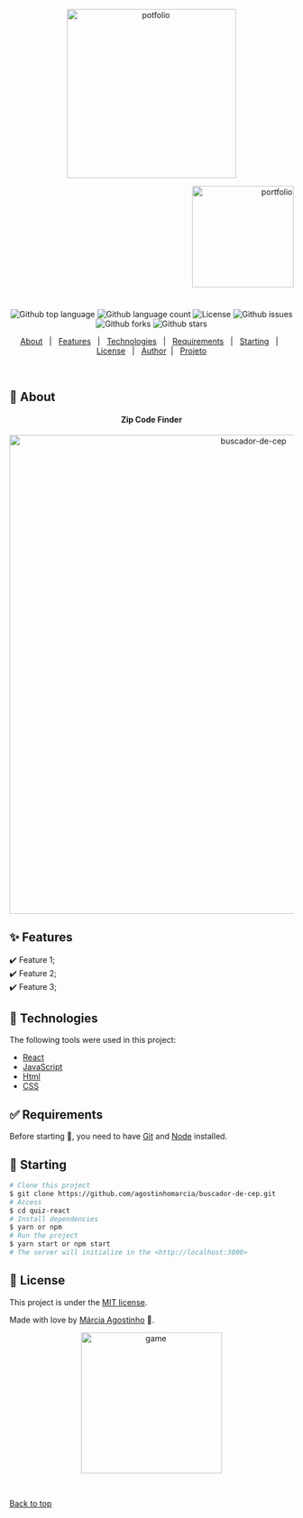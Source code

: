 

<p align="center">
   <img src="https://media.giphy.com/media/amPb3fB2mP4aSvmCEN/giphy.gif" alt="potfolio" width="300"/>
</p>

<p align="right">
   <img src="https://media.giphy.com/media/ZCBEdy8UeaubfgA4cB/giphy.gif" alt="portfolio" width="180"/>
</p>




<h1 align="center"></h1>

<p align="center">
  <img alt="Github top language" src="https://img.shields.io/github/languages/top/agostinhomarcia/buscador-de-cep?color=FF6347">

  <img alt="Github language count" src="https://img.shields.io/github/languages/count/agostinhomarcia/buscador-de-cep?color=FF6347">

  <!-- <img alt="Repository size" src="https://img.shields.io/agostinhomarcia/jogo-da-velha?color=008B8B"> -->

  <img alt="License" src="https://img.shields.io/github/license/agostinhomarcia/buscador-de-cep?color=FF6347">

   <img alt="Github issues" src="https://img.shields.io/github/issues/agostinhomarcia/buscador-de-cep?color=FF6347" /> 

   <img alt="Github forks" src="https://img.shields.io/github/forks/agostinhomarcia/buscador-de-cep?color=FF6347" /> 

   <img alt="Github stars" src="https://img.shields.io/github/stars/agostinhomarcia/buscador-de-cep?color=FF6347" /> 
</p>


<p align="center">
  <a href="#dart-about">About</a> &#xa0; | &#xa0; 
  <a href="#sparkles-features">Features</a> &#xa0; | &#xa0;
  <a href="#rocket-technologies">Technologies</a> &#xa0; | &#xa0;
  <a href="#white_check_mark-requirements">Requirements</a> &#xa0; | &#xa0;
  <a href="#checkered_flag-starting">Starting</a> &#xa0; | &#xa0;
  <a href="#memo-license">License</a> &#xa0; | &#xa0;
  <a href="https://github.com/agostinhomarcia" target="_blank">Author</a>&#xa0; | &#xa0
  <a href="https://buscador-cep-peach.vercel.app/" target="_blank" rel="noopener noreferrer">Projeto</a>
</p>

<br>

## :dart: About ##


<h4 align="center"> Zip Code Finder </h4>

<p align="center">
   <img src="https://media.giphy.com/media/6ump3tmyJFONZnz5eM/giphy.gif" alt="buscador-de-cep" width="850"/>
</p>


## :sparkles: Features ##

:heavy_check_mark: Feature 1;\
:heavy_check_mark: Feature 2;\
:heavy_check_mark: Feature 3;

## :rocket: Technologies ##

The following tools were used in this project:

- [React](https://pt-br.reactjs.org/)
- [JavaScript](https://developer.mozilla.org/pt-BR/docs/Web/JavaScript) 
- [Html](https://developer.mozilla.org/pt-BR/docs/Web/HTML/Element/html/)  
- [CSS](https://developer.mozilla.org/pt-BR/docs/Web/CSS)  


## :white_check_mark: Requirements ##

Before starting :checkered_flag:, you need to have [Git](https://git-scm.com) and [Node](https://nodejs.org/en/) installed.

## :checkered_flag: Starting ##

```bash
# Clone this project
$ git clone https://github.com/agostinhomarcia/buscador-de-cep.git
# Access
$ cd quiz-react
# Install dependencies
$ yarn or npm 
# Run the project
$ yarn start or npm start 
# The server will initialize in the <http://localhost:3000>
```


## :memo: License ##


This project is under the [MIT license](./LICENSE).

Made with love by [Márcia Agostinho](https://github.com/agostinhomarcia) 🚀.




<p align="center">
   <img src="https://media.giphy.com/media/1QfgiQRfKXRbpea2xE/giphy.gif" alt="game" width="250"/>
</p>

&#xa0;

<a href="#top">Back to top </a>
